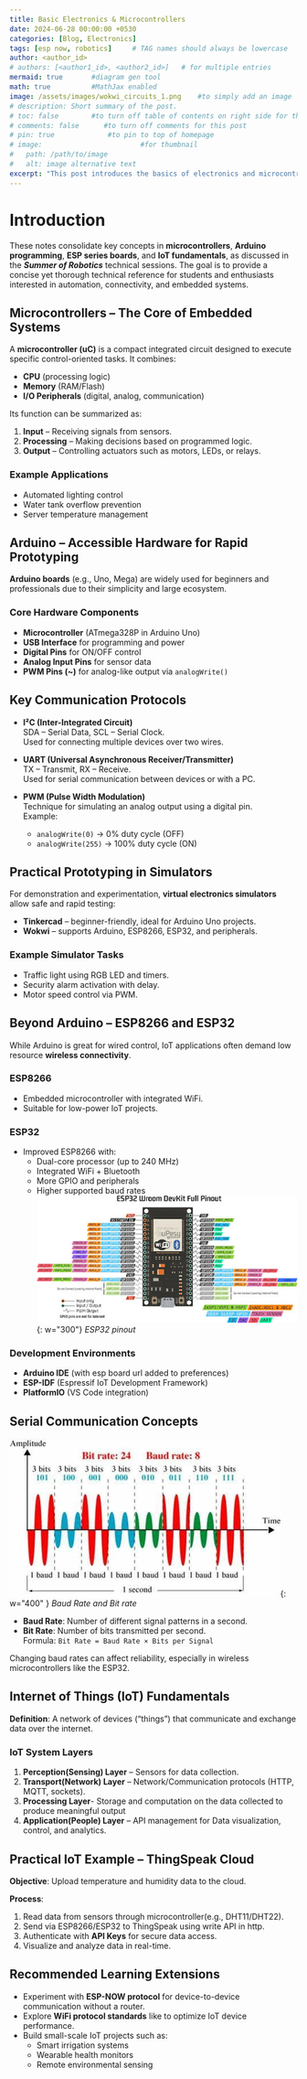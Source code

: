 ```yaml
---
title: Basic Electronics & Microcontrollers
date: 2024-06-28 00:00:00 +0530
categories: [Blog, Electronics]
tags: [esp now, robotics]     # TAG names should always be lowercase
author: <author_id>
# authors: [<author1_id>, <author2_id>]   # for multiple entries
mermaid: true       #diagram gen tool
math: true          #MathJax enabled
image: /assets/images/wokwi_circuits_1.png    #to simply add an image
# description: Short summary of the post.
# toc: false        #to turn off table of contents on right side for this post
# comments: false      #to turn off comments for this post
# pin: true             #to pin to top of homepage
# image:                        #for thumbnail
#   path: /path/to/image
#   alt: image alternative text
excerpt: "This post introduces the basics of electronics and microcontrollers, including Arduino, ESPressif and IoT."
---
```



# Introduction
These notes consolidate key concepts in **microcontrollers**, **Arduino programming**, **ESP series boards**, and **IoT fundamentals**, as discussed in the ***Summer of Robotics*** technical sessions. The goal is to provide a concise yet thorough technical reference for students and enthusiasts interested in automation, connectivity, and embedded systems.

## Microcontrollers – The Core of Embedded Systems
A **microcontroller (uC)** is a compact integrated circuit designed to execute specific control-oriented tasks. It combines:
- **CPU** (processing logic)
- **Memory** (RAM/Flash)
- **I/O Peripherals** (digital, analog, communication)

Its function can be summarized as:
1. **Input** – Receiving signals from sensors.
2. **Processing** – Making decisions based on programmed logic.
3. **Output** – Controlling actuators such as motors, LEDs, or relays.

### Example Applications
- Automated lighting control
- Water tank overflow prevention
- Server temperature management


## Arduino – Accessible Hardware for Rapid Prototyping

**Arduino boards** (e.g., Uno, Mega) are widely used for beginners and professionals due to their simplicity and large ecosystem.

### Core Hardware Components
- **Microcontroller** (ATmega328P in Arduino Uno)
- **USB Interface** for programming and power
- **Digital Pins** for ON/OFF control
- **Analog Input Pins** for sensor data
- **PWM Pins (~)** for analog-like output via `analogWrite()`


## Key Communication Protocols

- **I²C (Inter-Integrated Circuit)**  
  SDA – Serial Data, SCL – Serial Clock.  
  Used for connecting multiple devices over two wires.
  
- **UART (Universal Asynchronous Receiver/Transmitter)**  
  TX – Transmit, RX – Receive.  
  Used for serial communication between devices or with a PC.

- **PWM (Pulse Width Modulation)**  
  Technique for simulating an analog output using a digital pin.  
  Example:  
  - `analogWrite(0)` → 0% duty cycle (OFF)  
  - `analogWrite(255)` → 100% duty cycle (ON)


## Practical Prototyping in Simulators

For demonstration and experimentation, **virtual electronics simulators** allow safe and rapid testing:
- **Tinkercad** – beginner-friendly, ideal for Arduino Uno projects.
- **Wokwi** – supports Arduino, ESP8266, ESP32, and peripherals.

### Example Simulator Tasks
- Traffic light using RGB LED and timers.
- Security alarm activation with delay.
- Motor speed control via PWM.


## Beyond Arduino – ESP8266 and ESP32

While Arduino is great for wired control, IoT applications often demand low resource **wireless connectivity**.

### ESP8266
- Embedded microcontroller with integrated WiFi.
- Suitable for low-power IoT projects.

### ESP32
- Improved ESP8266 with:
  - Dual-core processor (up to 240 MHz)
  - Integrated WiFi + Bluetooth
  - More GPIO and peripherals
  - Higher supported baud rates
![ESP pinout](/assets/images/esp_pinout.jpg){: w="300"}
_ESP32 pinout_

### Development Environments
- **Arduino IDE** (with esp board url added to preferences)
- **ESP-IDF** (Espressif IoT Development Framework)
- **PlatformIO** (VS Code integration)

## Serial Communication Concepts

![Baud](/assets/images/Baudbit.jpg){: w="400"  }
_Baud Rate and Bit rate_

- **Baud Rate**: Number of different signal patterns in a second.
- **Bit Rate**: Number of bits transmitted per second.  
  Formula: `Bit Rate = Baud Rate × Bits per Signal`

Changing baud rates can affect reliability, especially in wireless microcontrollers like the ESP32.

## Internet of Things (IoT) Fundamentals

**Definition**: A network of devices (“things”) that communicate and exchange data over the internet.

### IoT System Layers
1. **Perception(Sensing) Layer** – Sensors for data collection.
2. **Transport(Network) Layer** – Network/Communication protocols (HTTP, MQTT, sockets).
3. **Processing Layer**- Storage and computation on the data collected to produce meaningful output
4. **Application(People) Layer** – API management for Data visualization, control, and analytics.


## Practical IoT Example – ThingSpeak Cloud

**Objective**: Upload temperature and humidity data to the cloud.

**Process**:
1. Read data from sensors through microcontroller(e.g., DHT11/DHT22).
2. Send via ESP8266/ESP32 to ThingSpeak using write API in http.
3. Authenticate with **API Keys** for secure data access.
4. Visualize and analyze data in real-time.


## Recommended Learning Extensions
- Experiment with **ESP-NOW protocol** for device-to-device communication without a router.
- Explore **WiFi protocol standards** like to optimize IoT device performance.
- Build small-scale IoT projects such as:
  - Smart irrigation systems
  - Wearable health monitors
  - Remote environmental sensing

<!-- 
## Conclusion
Understanding microcontrollers, communication protocols, and IoT frameworks forms the foundation for modern automation. Arduino provides a beginner-friendly entry point, while ESP8266/ESP32 enable scalable wireless projects. Combining these tools with cloud services like ThingSpeak opens the door to building fully connected, intelligent systems. -->
